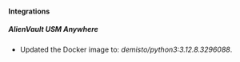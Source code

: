 
#### Integrations

##### AlienVault USM Anywhere

- Updated the Docker image to: *demisto/python3:3.12.8.3296088*.

